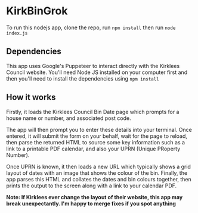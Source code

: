 # KirkBinGrok

To run this nodejs app, clone the repo, run `npm install` then run `node index.js`

## Dependencies
This app uses Google's Puppeteer to interact directly with the Kirklees Council website. You'll need Node JS installed on your computer first and then you'll need to install the dependencies using `npm install`

## How it works
Firstly, it loads the Kirklees Council Bin Date page which prompts for a house name or number, and associated post code.

The app will then prompt you to enter these details into your terminal. Once entered, it will submit the form on your behalf, wait for the page to reload, then parse the returned HTML to source some key information such as a link to a printable PDF calendar, and also your UPRN (Unique PRoperty Number).

Once UPRN is known, it then loads a new URL which typically shows a grid layout of dates with an image that shows the colour of the bin. Finally, the app parses this HTML and collates the dates and bin colours together, then prints the output to the screen along with a link to your calendar PDF.

**Note: If Kirklees ever change the layout of their website, this app may break unexpectantly. I'm happy to merge fixes if you spot anything**
